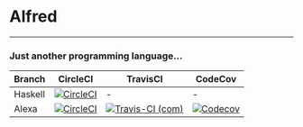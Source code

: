 # Alfred

---

### Just another programming language...

| Branch | CircleCI | TravisCI | CodeCov |
| --- | --- | --- | --- |
| Haskell | [![CircleCI](https://circleci.com/gh/CosasDePuma/Alfred/tree/haskell.svg?style=svg)](https://circleci.com/gh/CosasDePuma/Alfred/tree/haskell) | - | - |
| Alexa | [![CircleCI](https://circleci.com/gh/CosasDePuma/Alfred/tree/alexa.svg?style=svg)](https://circleci.com/gh/CosasDePuma/Alfred/tree/alexa) | [![Travis-CI (com)](https://img.shields.io/travis/com/CosasDePuma/Alfred/alexa.svg?style=flat-square)](https://travis-ci.com/CosasDePuma/Alfred) | [![Codecov](https://codecov.io/gh/CosasDePuma/Alfred/branch/alexa/graph/badge.svg)](https://codecov.io/gh/CosasDePuma/Alfred) |
